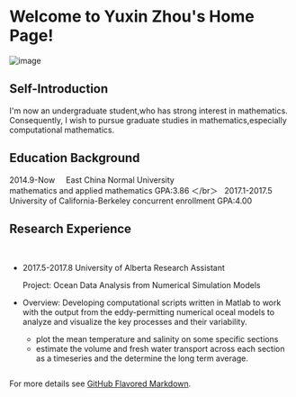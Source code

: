 # Welcome to Yuxin Zhou's Home Page!     
   ![image](https://github.com/Yuxin-Zhou/yuxin_zhou.com/raw/master/222.png)  
## Self-Introduction

I'm now an undergraduate student,who has strong interest in mathematics. Consequently, I wish to pursue graduate studies in mathematics,especially computational mathematics.


## Education Background
   2014.9-Now     East China Normal University       
 mathematics and applied mathematics   GPA:3.86
＜/br＞
   2017.1-2017.5  University of California-Berkeley
 concurrent enrollment                 GPA:4.00

## Research Experience
    
   * 2017.5-2017.8  University of Alberta    Research Assistant
   
     Project: Ocean Data Analysis from Numerical Simulation Models
  * Overview: Developing computational scripts written in Matlab to work with the output from the eddy-permitting numerical oceal models to analyze and visualize the key processes and their variability.

    * plot the mean temperature and salinity on some specific sections
    * estimate the volume and fresh water transport across each section as a timeseries
 and the determine the long term average.








```markdown

```

For more details see [GitHub Flavored Markdown](https://guides.github.com/features/mastering-markdown/).

